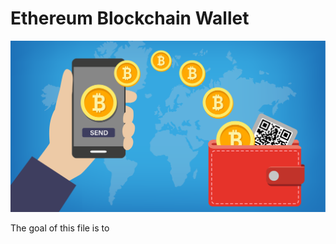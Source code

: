 # Ethereum Blockchain Wallet
![Crypto_Wallet](./Images/wallet_image.jpeg)

The goal of this file is to 